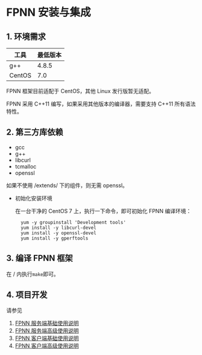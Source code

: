 # FPNN 安装与集成

## 1. 环境需求

| 工具 | 最低版本 |
|------|--------|
| g++ | 4.8.5 |
| CentOS | 7.0 |

FPNN 框架目前适配于 CentOS，其他 Linux 发行版暂无适配。

FPNN 采用 C++11 编写，如果采用其他版本的编译器，需要支持 C++11 所有语法特性。


## 2. 第三方库依赖

+ gcc
+ g++
+ libcurl
+ tcmalloc
+ openssl

如果不使用 <fpnn-folder>/extends/ 下的组件，则无需 openssl。

+ 初始化安装环境

	在一台干净的 CentOS 7 上，执行一下命令，即可初始化 FPNN 编译环境：

		yum -y groupinstall 'Development tools'
		yum install -y libcurl-devel
		yum install -y openssl-devel
		yum install -y gperftools


## 3. 编译 FPNN 框架

在 <fpnn-folder>/ 内执行`make`即可。


## 4. 项目开发

请参见

1. [FPNN 服务端基础使用说明](fpnn-server-basic-tutorial.md)
1. [FPNN 服务端高级使用说明](fpnn-server-advanced-tutorial.md)
1. [FPNN 客户端基础使用说明](fpnn-client-basic-tutorial.md)
1. [FPNN 客户端高级使用说明](fpnn-client-advanced-tutorial.md)
